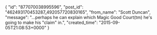  {
   "id": "877070038995596",
   "post_id": "462493170453287_492057720830165",
   "from_name": "Scott Duncan",
   "message": "...perhaps he can explain which Magic Good Court(tm) he's going to make his \"claim\" in.",
   "created_time": "2015-09-05T21:08:53+0000"
 }
